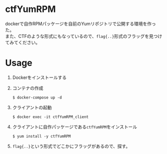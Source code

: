 # ctfYumRPM
dockerで自作RPMパッケージを自前のYumリポジトリで公開する環境を作った。<br>また、CTFのような形式にもなっているので、```flag{..}```形式のフラッグを見つけてみてください。

# Usage

1. Dockerをインストールする

2. コンテナの作成
    ```
    $ docker-compose up -d
    ```

3. クライアントの起動

    ```
    $ docker exec -it ctfYumRPM_client
    ```

4. クライアントに自作パッケージである```ctfYumRPM```をインストール

    ```
    $ yum install -y ctfYumRPM
    ```

5. ```flag{..}```という形式でどこかにフラッグがあるので、探す。
